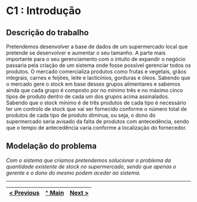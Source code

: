 # C1 : Introdução


## Descrição do trabalho
Pretendemos desenvolver a base de dados de um supermercado local que pretende se desenvolver e aumentar o seu tamanho. A parte mais importante para o seu gerenciamento com o intuito de expandir o negócio passaria pela criação de um sistema onde fosse possível gerenciar todos os produtos. 
O mercado comercializa produtos como frutas e vegetais, grãos integrais, carnes e feijões, leite e lacticínios, gorduras e óleos. Sabendo que o mercado gere o stock em base desses grupos alimentares e sabemos ainda que cada grupo é composto por no mínimo três e no máximo cinco tipos de produto dentro de cada um dos grupos acima assinalados. 
Sabendo que o stock mínimo é de três produtos de cada tipo é necessário ter um controlo de stock que vai ser fornecido conforme o número total de produtos de cada tipo de produto diminua, ou seja, o dono do supermercado seria avisado da falta de produtos com antecedência, sendo que o tempo de antecedência varia conforme a localização do fornecedor.

## Modelação do problema

_Com o sistema que criamos pretendemos solucionar o problema da quantidade existente de stock no supermercado, sendo que apenas o gerente e o dono do mesmo podem aceder ao sistema._




---
[< Previous](rei00.md) | [^ Main](https://github.com/TCM21-SIBD03/reportSIBD) | [Next >](rebd02.md)
:--- | :---: | ---: 
